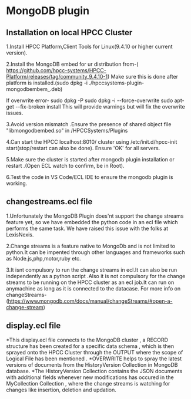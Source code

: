 <h1>MongoDB plugin</h1>

<h2>Installation on local HPCC Cluster</h2>
1.Install HPCC Platform,Client Tools for Linux(9.4.10 or higher current version).

2.Install the MongoDB embed for ur distribution from-( https://github.com/hpcc-systems/HPCC-Platform/releases/tag/community_9.4.10-1)
Make sure this is done after platform is installed.(sudo dpkg -i ./hpccsystems-plugin-mongodbembem_<version>.deb)

If overwrite error-
sudo dpkg -P <package-name>
sudo dpkg -i --force-overwrite <file-path>
sudo apt-get --fix-broken install
This will provide warnings but will fix the overwrite issues.

3.Avoid version mismatch .Ensure the presence of shared object file "libmongodbembed.so" in /HPCCSystems/Plugins

4.Can start the HPCC localhost:8010/ cluster using /etc/init.d/hpcc-init start(stop/restart can also be done).
Ensure 'OK'  for all servers.

5.Make sure the cluster is started after mongodb plugin installation or restart .(Open ECL watch to confirm, be in Root).

6.Test the code in VS Code/ECL IDE to ensure the mongodb plugin is working.






<h2>changestreams.ecl file</h2>

1.Unfortunately the MongoDB Plugin does'nt support the change streams feature yet, so we have embedded the python code in an ecl file which performs the same task.
We have raised this issue with the folks at LexisNexis.

2.Change streams is a feature native to MongoDb and is not limited to python.It can be impented through other languages and frameworks such as Node.js,php,motor,ruby etc.

3.It isnt compulsory to run the change streams in ecl.It can also be run independently as a python script .Also it is not compulsory for the change streams to be running on the HPCC cluster as an ecl job.It can run on anymachine as long as it is connected to the datacase.
For more info on changeStreams-(https://www.mongodb.com/docs/manual/changeStreams/#open-a-change-stream)





<h2>display.ecl file</h2>

*This display.ecl file connects to the MongoDB cluster , a RECORD structure has been created for a specific data schema , which is then sprayed onto the HPCC Cluster through the OUTPUT where the scope of Logical File has been mentioned .
*OVERWRITE helps to spray the latest versions of documents from the HistoryVersion Collection in MongoDB database.
*The HistoryVersion Collection contains the JSON documents with additional fields whenever new modifications has occured in the MyCollection Collection , where the change streams is watching for changes like insertion, deletion and updation.
